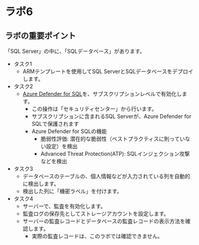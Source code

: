 # ラボ6

## ラボの重要ポイント

「SQL Server」の中に、「SQLデータベース」があります。

- タスク1
  - ARMテンプレートを使用してSQL ServerとSQLデータベースをデプロイします。
- タスク2
  - [Azure Defender for SQL](https://docs.microsoft.com/ja-jp/azure/azure-sql/database/azure-defender-for-sql)を、サブスクリプションレベルで有効化します。
    - この操作は「セキュリティセンター」から行います。
    - サブスクリプションに含まれるSQL Serverが、Azure Defender for SQLで保護されます
    - Azure Defender for SQLの機能
      - 脆弱性評価: 潜在的な脆弱性（ベストプラクティスに則っていない設定）を検出
      - Advanced Threat Protection(ATP): SQLインジェクション攻撃などを検出
- タスク3 
  - データベースのテーブルの、個人情報などが入力されている列を自動的に検出します。
  - 検出した列に「機密ラベル」を付けます。
- タスク4 
  - サーバーで、監査を有効化します。
  - 監査ログの保存先としてストレージアカウントを設定します。
  - サーバーの監査レコードとデータベースの監査レコードの表示方法を確認します。
    - 実際の監査レコードは、このラボでは確認できません。


